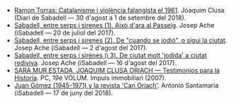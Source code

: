 - [Ramon Torras: Catalanisme i violència falangista el 1961](https://web.archive.org/web/20190809205118/https://www.diaridesabadell.com/2018/09/06/ramon-torras-i-i-ii-per-joaquim-clusa/). Joaquim Clusa (Diari de Sabadell — 30 d'agost a 1 de setembre del 2018).
- [Sabadell, entre serps i sirenes (1). Això d'ara al Passeig](https://web.archive.org/web/20181204125813/https://www.isabadell.cat/opinio/opinio-de-josep-ache-sabadell-entre-serps-i-sirenes-1-aixo-dara-al-passeig/). Josep Ache (iSabadell — 20 de juliol del 2017).
- [Sabadell, entre serps i sirenes (2). De "cuando se jodió", o sigui la ciutat](https://web.archive.org/web/20181212100536/https://www.isabadell.cat/opinio/opinio-de-josep-ache-sabadell-entre-serps-i-sirenes-2-de-cuando-se-jodio-o-sigui-la-ciutat/). Josep Ache (iSabadell — 2 d'agost del 2017).
- [Sabadell, entre serps i sirenes (i 3). De ciutat molt 'jodida' a ciutat rediviva](https://web.archive.org/web/20181230170146/https://www.isabadell.cat/opinio/opinio-de-josep-ache-sabadell-entre-serps-i-sirenes-i-3-de-ciutat-molt-jodida-a-ciutat-rediviva/). Josep Ache (iSabadell — 16 d'agost del 2017).
- [SARA MUR ESTADA, JOAQUIM CLUSA ORIACH — Testimonios para la Historia](https://web.archive.org/web/20190809210841/http://www.testimoniosparalahistoria.com/entrevista/sara-mur-estada-joaquim-clusa-oriach/). PC, 19è VOLUM. Impuls immobiliari (2007).
- [Juan Gómez (1945-1971) y la revista 'Can Oriach'](http://web.archive.org/web/20190809211203/https://www.isabadell.cat/sabadell/historia/juan-gomez-1945-1971-y-la-revista-can-oriach/). Antonio Santamaria (iSabadell — 17 de juny del 2018).
